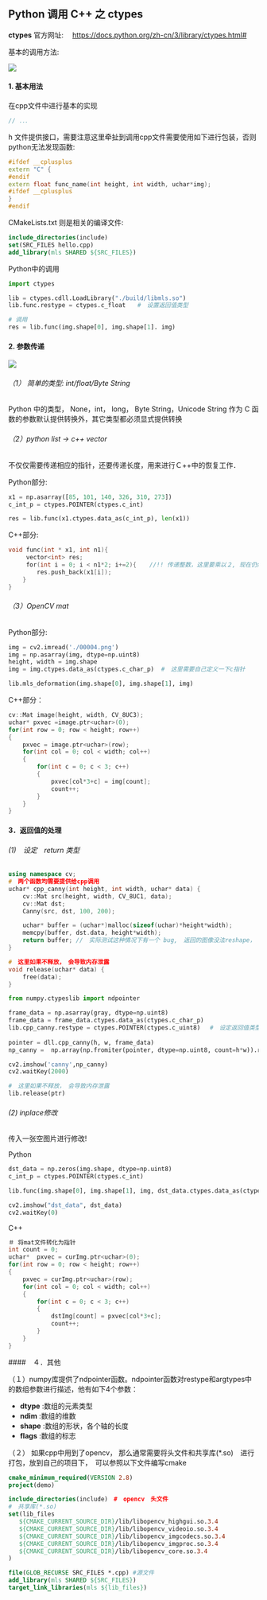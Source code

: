 ## Python 调用 C++ 之 ctypes

**ctypes** 官方网址: 　https://docs.python.org/zh-cn/3/library/ctypes.html#

基本的调用方法:

![](../img/ctypes_1.png)

#### 1. 基本用法

在cpp文件中进行基本的实现

~~~cpp
// ．．．
~~~

h 文件提供接口，需要注意这里牵扯到调用cpp文件需要使用如下进行包装，否则python无法发现函数:

~~~cpp
#ifdef __cplusplus 
extern "C" { 
#endif
extern float func_name(int height, int width, uchar*img);
#ifdef __cplusplus 
} 
#endif
~~~

CMakeLists.txt 则是相关的编译文件:

~~~cmake
include_directories(include)
set(SRC_FILES hello.cpp)
add_library(mls SHARED ${SRC_FILES})
~~~

Python中的调用

~~~python
import ctypes

lib = ctypes.cdll.LoadLibrary("./build/libmls.so")
lib.func.restype = ctypes.c_float　　#　设置返回值类型

# 调用
res = lib.func(img.shape[0], img.shape[1]. img)
~~~

#### 2. 参数传递

![](../img/type.png)

###### （1） 简单的类型: int/float/Byte String

Python 中的类型， None，int， long， Byte String，Unicode String 作为 C 函数的参数默认提供转换外，其它类型都必须显式提供转换

###### （2）python list -> c++ vector

不仅仅需要传递相应的指针，还要传递长度，用来进行Ｃ++中的恢复工作．

Python部分:

~~~python
x1 = np.asarray([85, 101, 140, 326, 310, 273])
c_int_p = ctypes.POINTER(ctypes.c_int)

res = lib.func(x1.ctypes.data_as(c_int_p), len(x1))
~~~

C++部分:

~~~cpp
void func(int * x1, int n1){
　　　vector<int> res;
　　　for(int i = 0; i < n1*2; i+=2){　  //!! 传递整数，这里要乘以２, 现在仍然不知道为啥
	    res.push_back(x1[i]);
	}
}
~~~

###### （3）OpenCV mat

Python部分:

~~~python
img = cv2.imread('./00004.png')
img = np.asarray(img, dtype=np.uint8)
height, width = img.shape
img = img.ctypes.data_as(ctypes.c_char_p)  #　这里需要自己定义一下c指针

lib.mls_deformation(img.shape[0], img.shape[1], img)
~~~

C++部分：

~~~cpp
cv::Mat image(height, width, CV_8UC3);
uchar* pxvec =image.ptr<uchar>(0);
for(int row = 0; row < height; row++)
{
    pxvec = image.ptr<uchar>(row);
    for(int col = 0; col < width; col++)
    {
        for(int c = 0; c < 3; c++)
        {
            pxvec[col*3+c] = img[count];
            count++;
        }
    }
}
~~~

#### 3．返回值的处理

###### (1)　设定　return 类型

~~~cpp
using namespace cv;
#　两个函数均需要提供给cpp调用
uchar* cpp_canny(int height, int width, uchar* data) {
	cv::Mat src(height, width, CV_8UC1, data);
	cv::Mat dst; 
	Canny(src, dst, 100, 200);

	uchar* buffer = (uchar*)malloc(sizeof(uchar)*height*width);
	memcpy(buffer, dst.data, height*width);
	return buffer; //　实际测试这种情况下有一个 bug,　返回的图像没法reshape，　猜测为类型问题
}

#　这里如果不释放，　会导致内存泄露
void release(uchar* data) {
	free(data);
}
~~~

~~~python
from numpy.ctypeslib import ndpointer

frame_data = np.asarray(gray, dtype=np.uint8)
frame_data = frame_data.ctypes.data_as(ctypes.c_char_p)  
lib.cpp_canny.restype = ctypes.POINTER(ctypes.c_uint8) 　#　设定返回值类型
     
pointer = dll.cpp_canny(h, w, frame_data)  
np_canny =  np.array(np.fromiter(pointer, dtype=np.uint8, count=h*w)).reshape((h,w))

cv2.imshow('canny',np_canny)
cv2.waitKey(2000)

#　这里如果不释放，　会导致内存泄露
lib.release(ptr)
~~~

###### (2) inplace修改

传入一张空图片进行修改!

Python

~~~python
dst_data = np.zeros(img.shape, dtype=np.uint8)
c_int_p = ctypes.POINTER(ctypes.c_int)

lib.func(img.shape[0], img.shape[1], img, dst_data.ctypes.data_as(ctypes.c_char_p))

cv2.imshow("dst_data", dst_data)
cv2.waitKey(0)
~~~

C++

~~~cpp
＃ 将mat文件转化为指针
int count = 0;
uchar*  pxvec = curImg.ptr<uchar>(0);
for(int row = 0; row < height; row++)
{
    pxvec = curImg.ptr<uchar>(row);
    for(int col = 0; col < width; col++)
    {
        for(int c = 0; c < 3; c++)
        {
            dstImg[count] = pxvec[col*3+c];
            count++;
        }
    }
}
~~~

####　４．其他

（１）numpy库提供了ndpointer函数。ndpointer函数对restype和argtypes中的数组参数进行描述，他有如下4个参数：

- **dtype** :数组的元素类型
- **ndim** :数组的维数
- **shape** :数组的形状，各个轴的长度
- **flags** :数组的标志

（２） 如果cpp中用到了opencv， 那么通常需要将头文件和共享库(*.so)　进行打包，放到自己的项目下，　可以参照以下文件编写cmake

~~~cmake
cmake_minimum_required(VERSION 2.8)
project(demo)

include_directories(include)　#　opencv　头文件
#　共享库(*.so)
set(lib_files
   ${CMAKE_CURRENT_SOURCE_DIR}/lib/libopencv_highgui.so.3.4
   ${CMAKE_CURRENT_SOURCE_DIR}/lib/libopencv_videoio.so.3.4
   ${CMAKE_CURRENT_SOURCE_DIR}/lib/libopencv_imgcodecs.so.3.4
   ${CMAKE_CURRENT_SOURCE_DIR}/lib/libopencv_imgproc.so.3.4
   ${CMAKE_CURRENT_SOURCE_DIR}/lib/libopencv_core.so.3.4
)

file(GLOB_RECURSE SRC_FILES *.cpp) #源文件
add_library(mls SHARED ${SRC_FILES})
target_link_libraries(mls ${lib_files})   
~~~

